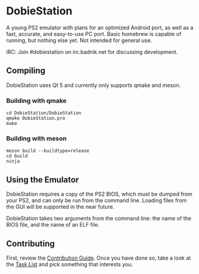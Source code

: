 # DobieStation
A young PS2 emulator with plans for an optimized Android port, as well as a fast, accurate, and easy-to-use PC port. Basic homebrew is capable of running, but nothing else yet. Not intended for general use.

IRC: Join #dobiestation on irc.badnik.net for discussing development.

## Compiling
DobieStation uses Qt 5 and currently only supports qmake and meson.

### Building with qmake
```
cd DobieStation/DobieStation
qmake DobieStation.pro
make
```

### Building with meson
```
meson build --buildtype=release
cd build
ninja
```

## Using the Emulator
DobieStation requires a copy of the PS2 BIOS, which must be dumped from your PS2, and can only be run from the command line. Loading files from the GUI will be supported in the near future.

DobieStation takes two arguments from the command line: the name of the BIOS file, and the name of an ELF file.

## Contributing
First, review the [Contribution Guide](../master/CONTRIBUTING.md). Once you have done so, take a look at the [Task List](../master/TASKS.md) and pick something that interests you.

